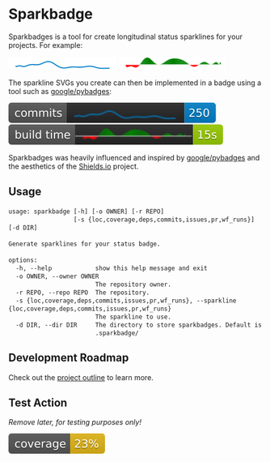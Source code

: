 # Sparkbadge 


Sparkbadges is a tool for create longitudinal status sparklines for your projects. For example:

![trend](examples/trend.svg)
![hist_trend](examples/hist_trend.svg)

The sparkline SVGs you create can then be implemented in a badge using a tool such as [google/pybadges](https://github.com/google/pybadges):

![commits](examples/commits.svg)
![build_time](examples/build_time.svg)

Sparkbadges was heavily influenced and inspired by [google/pybadges](https://github.com/google/pybadges) and the aesthetics of the [Shields.io](https://github.com/badges/shields) project.

## Usage

```
usage: sparkbadge [-h] [-o OWNER] [-r REPO]
                  [-s {loc,coverage,deps,commits,issues,pr,wf_runs}] [-d DIR]

Generate sparklines for your status badge.

options:
  -h, --help            show this help message and exit
  -o OWNER, --owner OWNER
                        The repository owner.
  -r REPO, --repo REPO  The repository.
  -s {loc,coverage,deps,commits,issues,pr,wf_runs}, --sparkline {loc,coverage,deps,commits,issues,pr,wf_runs}
                        The sparkline to use.
  -d DIR, --dir DIR     The directory to store sparkbadges. Default is
                        .sparkbadge/
```


## Development Roadmap

Check out the [project outline](docs/outline.md) to learn more.

## Test Action

*Remove later, for testing purposes only!*

![Test Badge](.sparkbadge/test_badge.svg)
